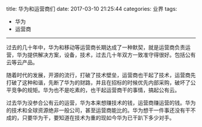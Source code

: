 title: 华为和运营商们
date: 2017-03-10 21:25:44
categories: 业界
tags:
- 华为
- 运营商
---

过去的几十年中，华为和移动等运营商长期达成了一种默契，就是运营商负责运营，华为提供解决方案，设备，技术，过去几十年双方一致准守得很好。包括公有云等云产品。

随着时代的发展，开源的流行，打破了技术壁垒，运营商也干起了技术，运营商先打破了这种和谐，先断了华为的财路，并且在招标的时候优先内部采购，破坏了公平竞争的规矩。华为也不是吃素的，也干起运营商干的事情，搞起公有云。

过去华为没参合公有云的运营，华为本来想赚技术的钱，运营商赚运营的钱。华为的技术和全球资源绝非一般公司，甚至运营商能比的。华为想干一件事还没有干不成的，只要华为干，要知道在技术为重的现如今华为已干趴下多少对手。


